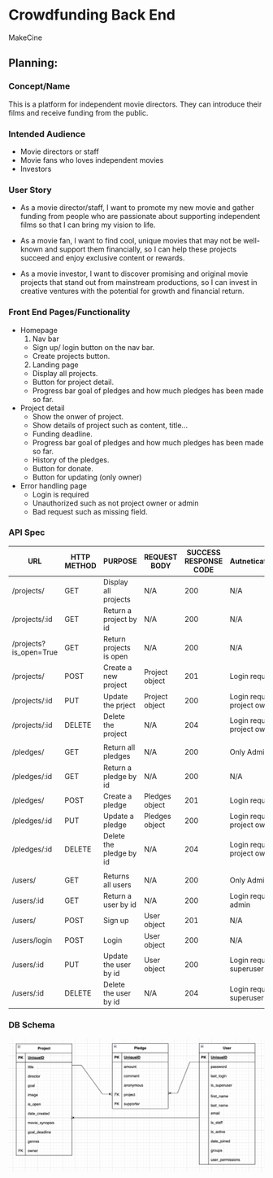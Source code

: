 # Crowdfunding Back End

MakeCine

## Planning:

### Concept/Name

This is a platform for independent movie directors.
They can introduce their films and receive funding from the public.

### Intended Audience

- Movie directors or staff
- Movie fans who loves independent movies
- Investors

### User Story

- As a movie director/staff, I want to promote my new movie and gather funding from people who are passionate about supporting independent films so that I can bring my vision to life.

- As a movie fan, I want to find cool, unique movies that may not be well-known and support them financially, so I can help these projects succeed and enjoy exclusive content or rewards.

- As a movie investor, I want to discover promising and original movie projects that stand out from mainstream productions, so I can invest in creative ventures with the potential for growth and financial return.

### Front End Pages/Functionality

- Homepage
  1. Nav bar
  - Sign up/ login button on the nav bar.
  - Create projects button.
  2. Landing page
  - Display all projects.
  - Button for project detail.
  - Progress bar goal of pledges and how much pledges has been made so far.
- Project detail
  - Show the onwer of project.
  - Show details of project such as content, title...
  - Funding deadline.
  - Progress bar goal of pledges and how much pledges has been made so far.
  - History of the pledges.
  - Button for donate.
  - Button for updating (only owner)
- Error handling page
  - Login is required
  - Unauthorized such as not project owner or admin
  - Bad request such as missing field.

### API Spec

| URL                    | HTTP METHOD | PURPOSE                 | REQUEST BODY   | SUCCESS RESPONSE CODE | Autnetication/Authorisation                        |
| ---------------------- | ----------- | ----------------------- | -------------- | --------------------- | -------------------------------------------------- |
| /projects/             | GET         | Display all projects    | N/A            | 200                   | N/A                                                |
| /projects/:id          | GET         | Return a project by id  | N/A            | 200                   | N/A                                                |
| /projects?is_open=True | GET         | Return projects is open | N/A            | 200                   | N/A                                                |
| /projects/             | POST        | Create a new project    | Project object | 201                   | Login required                                     |
| /projects/:id          | PUT         | Update the prject       | Project object | 200                   | Login required /Must be the project owner or admin |
| /projects/:id          | DELETE      | Delete the project      | N/A            | 204                   | Login required /Must be the project owner or admin |
|                        |             |                         |                |                       |                                                    |
| /pledges/              | GET         | Return all pledges      | N/A            | 200                   | Only Admin                                         |
| /pledges/:id           | GET         | Return a pledge by id   | N/A            | 200                   | N/A                                                |
| /pledges/              | POST        | Create a pledge         | Pledges object | 201                   | Login required                                     |
| /pledges/:id           | PUT         | Update a pledge         | Pledges object | 200                   | Login required /Must be the project owner or admin |
| /pledges/:id           | DELETE      | Delete the pledge by id | N/A            | 204                   | Login required /Must be the project owner or admin |
|                        |             |                         |                |                       |                                                    |
| /users/                | GET         | Returns all users       | N/A            | 200                   | Only Admin                                         |
| /users/:id             | GET         | Return a user by id     | N/A            | 200                   | Login required /useritself or admin                |
| /users/                | POST        | Sign up                 | User object    | 201                   | N/A                                                |
| /users/login           | POST        | Login                   | User object    | 200                   | N/A                                                |
| /users/:id             | PUT         | Update the user by id   | User object    | 200                   | Login required /useritself or superuser            |
| /users/:id             | DELETE      | Delete the user by id   | N/A            | 204                   | Login required /useritself or superuser            |

### DB Schema

![alt text](db_schema.png)
